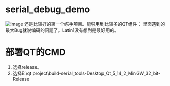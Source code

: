 # serial_debug_demo
![image](https://github.com/user-attachments/assets/fb16dae0-3b73-4fc8-8dff-546f61336f23)
还是比较好的第一个练手项目。能够用到比较多的QT组件：
里面遇到的最大Bug就说编码的问题了。Latin1没有想到是最好用的。
# 部署QT的CMD
1. 选择release。
2. 选择E:\qt project\build-serial_tools-Desktop_Qt_5_14_2_MinGW_32_bit-Release
```

```
